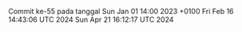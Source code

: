 Commit ke-55 pada tanggal Sun Jan 01 14:00 2023 +0100
Fri Feb 16 14:43:06 UTC 2024
Sun Apr 21 16:12:17 UTC 2024
